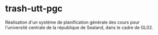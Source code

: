 # trash-utt-pgc
Réalisation d'un système de planification générale des cours pour l'université centrale de la république de Sealand, dans le cadre de GL02.

